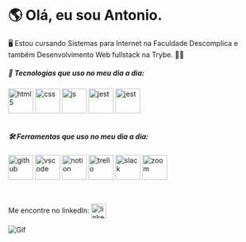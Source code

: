  # 🌎 Olá, eu sou Antonio.

🖥️ Estou cursando Sistemas para Internet na Faculdade Descomplica e também Desenvolvimento Web fullstack na Trybe. 🧑‍💻 <br/>

##### 🦾 Tecnologias que uso no meu dia a dia: <br/>
  
  <div>
  <img align="center" alt="html5" width=50px src="https://cdn.worldvectorlogo.com/logos/html-1.svg" />
  <img align="center" alt="css" width=50px src="https://cdn.worldvectorlogo.com/logos/css-3.svg" />
  <img align="center" alt="js" width=50px src="https://cdn.worldvectorlogo.com/logos/javascript-1.svg" />
  <img align="center" alt="jest" width=50px src="https://cdn.worldvectorlogo.com/logos/jest-2.svg" />
  <img align="center" alt="jest" width=50px src="https://cdn.worldvectorlogo.com/logos/bootstrap-4.svg" />
  </div> <br/>
  
##### 🛠️ Ferramentas que uso no meu dia a dia: <br/>

  <div>
  <img align="center" alt="github" width=50px src="https://cdn.worldvectorlogo.com/logos/git-icon.svg" />
  <img align="center" alt="vscode" width=50px src="https://cdn.worldvectorlogo.com/logos/visual-studio-code-1.svg" />
  <img align="center" alt="notion" width=50px src="https://cdn.worldvectorlogo.com/logos/notion-logo-1.svg" />
  <img align="center" alt="trello" width=50px src="https://cdn.worldvectorlogo.com/logos/trello.svg" />
  <img align="center" alt="slack"  width=50px src="https://cdn.worldvectorlogo.com/logos/slack-new-logo.svg" />
  <img align="center" alt="zoom"   width=50px src="https://cdn.worldvectorlogo.com/logos/zoom-5.svg" />
  </div> <br/><br/>
  
  
  Me encontre no linkedIn: [ <img align="center" alt="linkedin" width=30px src="https://cdn.worldvectorlogo.com/logos/linkedin-icon-2.svg" /> ](https://www.linkedin.com/in/antoniocunhadev/)



          
![Gif](https://media0.giphy.com/media/iIqmM5tTjmpOB9mpbn/giphy.gif?cid=ecf05e47c2z71cdo1lzgtgf4nznv2chniyt79in7eqt3bxes&rid=giphy.gif&ct=g)
